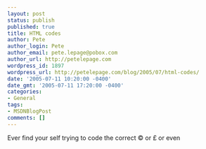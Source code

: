 ```yaml
---
layout: post
status: publish
published: true
title: HTML codes
author: Pete
author_login: Pete
author_email: pete.lepage@pobox.com
author_url: http://petelepage.com
wordpress_id: 1897
wordpress_url: http://petelepage.com/blog/2005/07/html-codes/
date: '2005-07-11 10:20:00 -0400'
date_gmt: '2005-07-11 17:20:00 -0400'
categories:
- General
tags:
- MSDNBlogPost
comments: []
---
```

<p>Ever find your self trying to code the correct © or £ or even </p>
